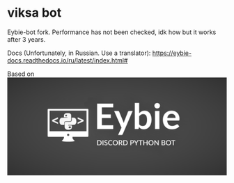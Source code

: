 # viksa bot
Eybie-bot fork. Performance has not been checked, idk how but it works after 3 years. 

Docs (Unfortunately, in Russian. Use a translator): 
https://eybie-docs.readthedocs.io/ru/latest/index.html#



Based on 
![](https://raw.githubusercontent.com/Eyndjl/eybie/master/logo.png) 

